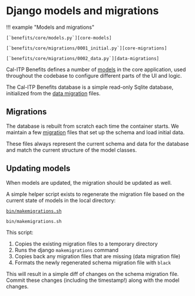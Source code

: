 # Django models and migrations

!!! example "Models and migrations"

    [`benefits/core/models.py`][core-models]

    [`benefits/core/migrations/0001_initial.py`][core-migrations]

    [`benefits/core/migrations/0002_data.py`][data-migrations]

Cal-ITP Benefits defines a number of [models][core-models] in the core application, used throughout the codebase to configure
different parts of the UI and logic.

The Cal-ITP Benefits database is a simple read-only Sqlite database, initialized from the [data migration](../configuration/data.md) files.

## Migrations

The database is rebuilt from scratch each time the container starts. We maintain a few [migration][migrations] files that set up the schema and load initial data.

These files always represent the current schema and data for the database and match the current structure of the model classes.

## Updating models

When models are updated, the migration should be updated as well.

A simple helper script exists to regenerate the migration file based on the current state of models in the local directory:

[`bin/makemigrations.sh`][makemigrations]

```bash
bin/makemigrations.sh
```

This script:

1. Copies the existing migration files to a temporary directory
1. Runs the django `makemigrations` command
1. Copies back any migration files that are missing (data migration file)
1. Formats the newly regenerated schema migration file with `black`

This will result in a simple diff of changes on the schema migration file. Commit these changes (including the timestamp!) along with the model changes.

[core-models]: https://github.com/cal-itp/benefits/blob/dev/benefits/core/models.py
[core-migrations]: https://github.com/cal-itp/benefits/blob/dev/benefits/core/migrations/0001_initial.py
[data-migrations]: https://github.com/cal-itp/benefits/blob/dev/benefits/core/migrations/0002_data.py
[makemigrations]: https://github.com/cal-itp/benefits/blob/dev/bin/makemigrations.sh
[migrations]: https://github.com/cal-itp/benefits/blob/dev/benefits/core/migrations
